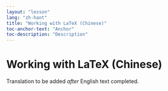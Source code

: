 ```yaml
---
layout: "lesson"
lang: "zh-hant"
title: "Working with LaTeX (Chinese)"
toc-anchor-text: "Anchor"
toc-description: "Description"
---
```


# Working with LaTeX (Chinese)

Translation to be added _after_ English text completed.
